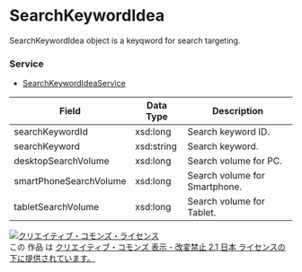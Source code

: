 # SearchKeywordIdea
SearchKeywordIdea object is a keyqword for search targeting.
### Service
+ [SearchKeywordIdeaService](../services/SearchKeywordIdeaService.md)

| Field | Data Type | Description | 
|---|---|---|
| searchKeywordId| xsd:long| Search keyword ID. |
| searchKeyword| xsd:string| Search keyword. |
| desktopSearchVolume| xsd:long| Search volume for PC. |
| smartPhoneSearchVolume| xsd:long| Search volume for Smartphone. |
| tabletSearchVolume| xsd:long| Search volume for Tablet. |
<a rel="license" href="http://creativecommons.org/licenses/by-nd/2.1/jp/"><img alt="クリエイティブ・コモンズ・ライセンス" style="border-width:0" src="https://i.creativecommons.org/l/by-nd/2.1/jp/88x31.png" /></a><br />この 作品 は <a rel="license" href="http://creativecommons.org/licenses/by-nd/2.1/jp/">クリエイティブ・コモンズ 表示 - 改変禁止 2.1 日本 ライセンスの下に提供されています。</a>
